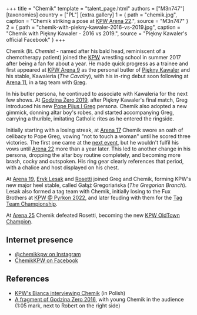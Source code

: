 +++
title = "Chemik"
template = "talent_page.html"
authors = ["M3n747"]
[taxonomies]
country = ["PL"]
[extra.gallery]
1 = { path = "chemik.jpg", caption = "Chemik striking a pose at [KPW Arena 22](@/e/kpw/2023-05-19-kpw-arena-22.md).", source = "M3n747" }
2 = { path = "chemik-with-piekny-kawaler-2016-vs-2019.jpg", caption = "Chemik with Piękny Kawaler - 2016 vs 2019.", source = "Piękny Kawaler's official Facebook" }
+++

Chemik (lit. _Chemist_ - named after his bald head, reminiscent of a chemotherapy patient) joined the [KPW](@/o/kpw.md) wrestling school in summer 2017 after being a fan for about a year.
He made quick progress as a trainee and first appeared at [KPW Arena 9](@/e/kpw/2018-03-10-kpw-arena-9-na-krawedzi.md) as the personal butler of [Piękny Kawaler](@/w/piekny-kawaler.md) and his stable, Kawaleria (_The Cavalry_), with his in-ring debut soon following at [Arena 11](@/e/kpw/2018-11-03-kpw-arena-11-podwojne-zagrozenie.md), in a tag team with [Greg](@/w/greg.md).

In his butler persona, he continued to associate with Kawaleria for the next few shows.
At [Godzina Zero 2019](@/e/kpw/2019-08-17-kpw-godzina-zero-2019.md), after Piękny Kawaler's final match, Greg introduced his new [Pope Pijus I Greg](@/e/kpw/2019-08-17-kpw-godzina-zero-2019.md#aftermath) persona.
Chemik also adopted a new gimmick, donning altar boy's robes, and started accompanying Greg, carrying a thurible, imitating Catholic rites as he entered the ringside.

Initially starting with a losing streak, at [Arena 17](2021-08-21-kpw-arena-17-odrodzenie.md) Chemik swore an oath of celibacy to Pope Greg, vowing "not to touch a woman" until he scored three victories.
The first one came at the [next event](@/e/kpw/2022-03-18-kpw-arena-18-powrot-do-przyszlosci.md), but he wouldn't fulfil his vows until [Arena 22](@/e/kpw/2023-05-19-kpw-arena-22.md) more than a year later.
This led to another change in his persona, dropping the altar boy routine completely, and becoming more brash, cocky and outspoken. His ring gear clearly references that period, with a chalice and host displayed on his chest.

At [Arena 19](@/e/kpw/2022-06-10-kpw-arena-19-oko-za-oko.md), [Eryk Lesak](@/w/eryk-lesak.md) and [Rosetti](@/w/rosetti.md) joined Greg and Chemik, forming KPW's new major heel stable, called Gałąź Gregoriańska (_The Gregorian Branch_).
Lesak also formed a tag team with Chemik, initially losing to the Fux Brothers at [KPW @ Pyrkon 2022](@/e/kpw/2022-06-18-kpw-pyrkon-2022.md), and later feuding with them for the [Tag Team Championship](@/c/kpw-tag-team-championship.md).

At [Arena 25](@/e/kpw/2024-05-17-kpw-arena-25.md) Chemik defeated Rosetti, becoming the new [KPW OldTown Champion](@/c/kpw-old-town-championship.md).

## Internet presence

* [@chemikkpw on Instagram](https://instagram.com/chemikkpw)
* [ChemikKPW on Facebook](https://www.facebook.com/ChemikKPW)

## References

* [KPW's Bianca interviewing Chemik](https://www.youtube.com/watch?v=K7J0zvAK264) (in Polish)
* [A fragment of Godzina Zero 2016](https://youtu.be/wmAyKa51clM?si=2YCEPHWYSpdoTR3a&t=65), with young Chemik in the audience (1:05 mark, next to Robert on the right side)
